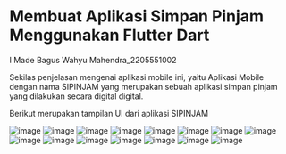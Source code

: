 # Membuat Aplikasi Simpan Pinjam Menggunakan Flutter Dart

I Made Bagus Wahyu Mahendra_2205551002

Sekilas penjelasan mengenai aplikasi mobile ini, yaitu Aplikasi Mobile dengan nama SIPINJAM yang merupakan sebuah aplikasi simpan pinjam yang dilakukan secara digital digital.

Berikut merupakan tampilan UI dari aplikasi SIPINJAM

![image](https://github.com/BagusWahyuMahendra/tugas-pemrogramanMobile/assets/114908291/397805be-8ae6-4ca6-a2e2-a94baf072822)
![image](https://github.com/BagusWahyuMahendra/tugas-pemrogramanMobile/assets/114908291/7599a842-e06d-4a29-b655-400e6293bf82)
![image](https://github.com/BagusWahyuMahendra/tugas-pemrogramanMobile/assets/114908291/4cd9de59-f2f5-4379-8ba4-6a84936b73d8)
![image](https://github.com/BagusWahyuMahendra/tugas-pemrogramanMobile/assets/114908291/79e8c8a6-37e3-4ebb-8368-831da0dd83f3)
![image](https://github.com/BagusWahyuMahendra/tugas-pemrogramanMobile/assets/114908291/e1869f92-c5e1-4a7b-ad5c-0db89f69b453)
![image](https://github.com/BagusWahyuMahendra/tugas-pemrogramanMobile/assets/114908291/a4a4dd9e-9ff7-4b5b-9bbb-3e1027af7b96)
![image](https://github.com/BagusWahyuMahendra/tugas-pemrogramanMobile/assets/114908291/f9a43a5e-a48f-4892-bd9e-69a40adbcaf1)
![image](https://github.com/BagusWahyuMahendra/tugas-pemrogramanMobile/assets/114908291/b1c1c0a5-9fe4-46e8-9152-e692cdee1750)
![image](https://github.com/BagusWahyuMahendra/tugas-pemrogramanMobile/assets/114908291/56dfbc0b-2ffc-4ab7-9216-02cdcb0f289a)
![image](https://github.com/BagusWahyuMahendra/tugas-pemrogramanMobile/assets/114908291/86e2c1fe-289c-40bb-be45-4e56afd09e97)
![image](https://github.com/BagusWahyuMahendra/tugas-pemrogramanMobile/assets/114908291/b725403a-4e31-47bd-a2ae-587b6f99b091)
![image](https://github.com/BagusWahyuMahendra/tugas-pemrogramanMobile/assets/114908291/4bb5d0cf-dec1-482b-adea-82678b0a7679)
![image](https://github.com/BagusWahyuMahendra/tugas-pemrogramanMobile/assets/114908291/e60f4d33-43f0-4dd0-b954-2e672540323b)
![image](https://github.com/BagusWahyuMahendra/tugas-pemrogramanMobile/assets/114908291/6a1ffaa2-46d1-4418-818e-7ba06b4665f6)
![image](https://github.com/BagusWahyuMahendra/tugas-pemrogramanMobile/assets/114908291/3002a8c8-4b3c-454b-8733-cb14d731cbea)
















































